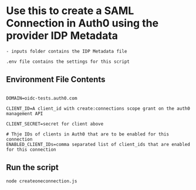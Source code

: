 # Use this to create a SAML Connection in Auth0 using the provider IDP Metadata

    - inputs folder contains the IDP Metadata file
`.env file contains the settings for this script`


## Environment File Contents
```

DOMAIN=oidc-tests.auth0.com

CLIENT_ID=A client_id with create:connections scope grant on the auth0 management API

CLIENT_SECRET=secret for client above

# Thje IDs of clients in Auth0 that are to be enabled for this connection
ENABLED_CLIENT_IDs=comma separated list of client_ids that are enabled for this connection

```

## Run the script

```
node createoneconnection.js
```